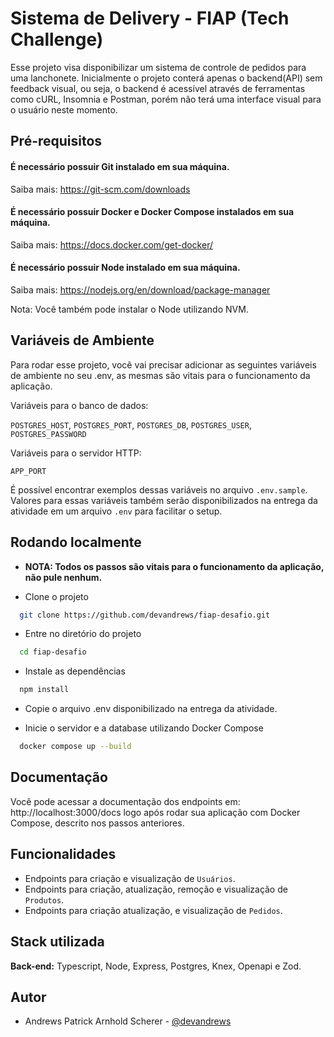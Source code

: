 # Sistema de Delivery - FIAP (Tech Challenge)

Esse projeto visa disponibilizar um sistema de controle de pedidos para uma lanchonete. Inicialmente o projeto conterá apenas o backend(API) sem feedback visual, ou seja, o backend é acessível através de ferramentas como cURL, Insomnia e Postman, porém não terá uma interface visual para o usuário neste momento.

## Pré-requisitos

#### É necessário possuir Git instalado em sua máquina.

Saiba mais: https://git-scm.com/downloads

#### É necessário possuir Docker e Docker Compose instalados em sua máquina.

Saiba mais: https://docs.docker.com/get-docker/

#### É necessário possuir Node instalado em sua máquina.

Saiba mais: https://nodejs.org/en/download/package-manager

Nota: Você também pode instalar o Node utilizando NVM.

## Variáveis de Ambiente

Para rodar esse projeto, você vai precisar adicionar as seguintes variáveis de ambiente no seu .env, as mesmas são vitais para o funcionamento da aplicação.

Variáveis para o banco de dados:

`POSTGRES_HOST`, `POSTGRES_PORT`, `POSTGRES_DB`, `POSTGRES_USER`, `POSTGRES_PASSWORD`

Variáveis para o servidor HTTP:

`APP_PORT`

É possível encontrar exemplos dessas variáveis no arquivo `.env.sample`. Valores para essas variáveis também serão disponibilizados na entrega da atividade em um arquivo `.env` para facilitar o setup.

## Rodando localmente

- **NOTA: Todos os passos são vitais para o funcionamento da aplicação, não pule nenhum.**

- Clone o projeto

```bash
  git clone https://github.com/devandrews/fiap-desafio.git
```

- Entre no diretório do projeto

```bash
  cd fiap-desafio
```

- Instale as dependências

```bash
  npm install
```

- Copie o arquivo .env disponibilizado na entrega da atividade.

- Inicie o servidor e a database utilizando Docker Compose

```bash
  docker compose up --build
```

## Documentação

Você pode acessar a documentação dos endpoints em: http://localhost:3000/docs logo após rodar sua aplicação com Docker Compose, descrito nos passos anteriores.

## Funcionalidades

- Endpoints para criação e visualização de `Usuários`.
- Endpoints para criação, atualização, remoção e visualização de `Produtos`.
- Endpoints para criação atualização, e visualização de `Pedidos`.

## Stack utilizada

**Back-end:** Typescript, Node, Express, Postgres, Knex, Openapi e Zod.

## Autor

- Andrews Patrick Arnhold Scherer - [@devandrews](https://www.github.com/devandrews)
